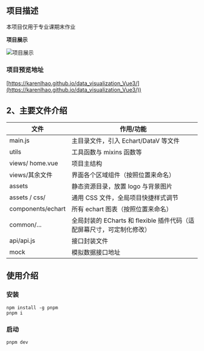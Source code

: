 
## 项目描述

本项目仅用于专业课期末作业

**项目展示** 

![项目展示](perview/perview.gif)

### 项目预览地址
[https://karenlhao.github.io/data_visualization_Vue3/](https://karenlhao.github.io/data_visualization_Vue3/))



##  2、主要文件介绍

| 文件              | 作用/功能                                                    |
| ----------------- | ------------------------------------------------------------ |
| main.js           | 主目录文件，引入 Echart/DataV 等文件                         |
| utils             | 工具函数与 mixins 函数等                                     |
| views/ home.vue   | 项目主结构                                                   |
| views/其余文件    | 界面各个区域组件（按照位置来命名）                           |
| assets            | 静态资源目录，放置 logo 与背景图片                           |
| assets / css/     | 通用 CSS 文件，全局项目快捷样式调节                          |
| components/echart | 所有 echart 图表（按照位置来命名）                           |
| common/...        | 全局封装的 ECharts 和 flexible 插件代码（适配屏幕尺寸，可定制化修改） |
| api/api.js        | 接口封装文件                                                 |
| mock              | 模拟数据接口地址                                             |

###  

## 使用介绍

### 安装

```npm
npm install -g pnpm
pnpm i  
```
### 启动

```npm
pnpm dev
```


